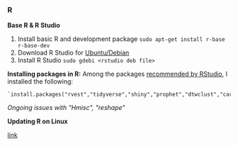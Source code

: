 

### R

**Base R & R Studio**

 1. Install basic R and development package `sudo apt-get install r-base r-base-dev`
 2. Download R Studio for [Ubuntu/Debian](https://rstudio.com/products/rstudio/download/#download)
 3. Install R Studio `sudo gdebi <rstudio deb file>`


**Installing packages in R:**
Among the packages [recommended by RStudio](https://support.rstudio.com/hc/en-us/articles/201057987-Quick-list-of-useful-R-packages), I installed the following:

    `install.packages("rvest","tidyverse","shiny","prophet","dtwclust","caret","WDI","leaflet","sf","fields","RODBC","DBI","xlsx","Hmisc","zoo","devtools","jsonlite","rmarkdown","randomForest","multcomp","kableExtra","data.table","reshape","tm","plotly","forecast","tseries")`

_Ongoing issues with "Hmisc", "reshape"_

 **Updating R on Linux**

 [link](http://scottsfarley.com/research/cloudcomputing/2016/07/19/Updating-R-on-Debian.html)

